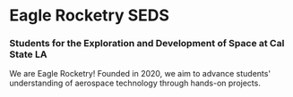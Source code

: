 # Eagle Rocketry SEDS
### Students for the Exploration and Development of Space at Cal State LA

We are Eagle Rocketry! Founded in 2020, we aim to advance students' understanding of aerospace technology through hands-on projects.
